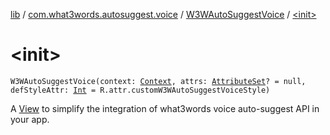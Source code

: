 [lib](../../index.md) / [com.what3words.autosuggest.voice](../index.md) / [W3WAutoSuggestVoice](index.md) / [&lt;init&gt;](./-init-.md)

# &lt;init&gt;

`W3WAutoSuggestVoice(context: `[`Context`](https://developer.android.com/reference/android/content/Context.html)`, attrs: `[`AttributeSet`](https://developer.android.com/reference/android/util/AttributeSet.html)`? = null, defStyleAttr: `[`Int`](https://kotlinlang.org/api/latest/jvm/stdlib/kotlin/-int/index.html)` = R.attr.customW3WAutoSuggestVoiceStyle)`

A [View](https://developer.android.com/reference/android/view/View.html) to simplify the integration of what3words voice auto-suggest API in your app.

